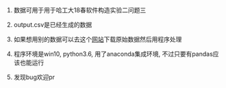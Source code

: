 1. 数据可用于用于哈工大18春软件构造实验二问题三 
2. output.csv是已经生成的数据
3. 如果想用别的数据可以去这个[网站](https://www.transitwiki.org/TransitWiki/index.php/Publicly-accessible_public_transportation_data)下载原始数据然后用程序处理

4. 程序环境是win10, python3.6, 用了anaconda集成环境, 不过只要有pandas应该也能运行

5. 发现bug欢迎pr
